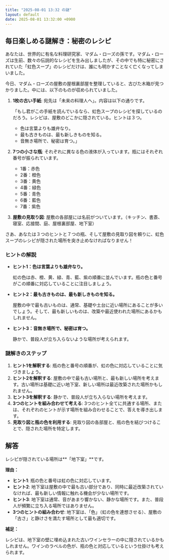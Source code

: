 ```yaml
---
title: "2025-08-01 13:32 の謎"
layout: default
date: 2025-08-01 13:32:00 +0900
---
```

## 毎日楽しめる謎解き：秘密のレシピ

あなたは、世界的に有名な料理研究家、マダム・ローズの孫です。マダム・ローズは生前、数々の伝説的なレシピを生み出しましたが、その中でも特に秘密にされていた「虹色スープ」のレシピだけは、誰にも明かすことなく亡くなってしまいました。

今日、マダム・ローズの屋敷の屋根裏部屋を整理していると、古びた木箱が見つかりました。中には、以下のものが収められていました。

1.  **1枚の古い手紙**: 宛先は「未来の料理人へ」。内容は以下の通りです。

    「もし君がこの手紙を読んでいるなら、虹色スープのレシピを探しているのだろう。レシピは、屋敷のどこかに隠されている。ヒントは３つ。

    *   色は言葉よりも雄弁なり。
    *   最も古きものは、最も新しきものを知る。
    *   音無き場所で、秘密は育つ。」
2.  **7つの小さな瓶**: それぞれに異なる色の液体が入っています。瓶にはそれぞれ番号が振られています。

    *   1番：赤色
    *   2番：橙色
    *   3番：黄色
    *   4番：緑色
    *   5番：青色
    *   6番：藍色
    *   7番：紫色
3.  **屋敷の見取り図**: 屋敷の各部屋には名前がついています。（キッチン、書斎、寝室、応接間、庭、屋根裏部屋、地下室）

さあ、あなたは３つのヒントと７つの瓶、そして屋敷の見取り図を頼りに、虹色スープのレシピが隠された場所を突き止めなければなりません！

### ヒントの解説

*   **ヒント1：色は言葉よりも雄弁なり。**

    虹の色は赤、橙、黄、緑、青、藍、紫の順番に並んでいます。瓶の色と番号がこの順番に対応していることに注目しましょう。
*   **ヒント2：最も古きものは、最も新しきものを知る。**

    屋敷の中で最も古いものは、通常、基礎や土台に近い場所にあることが多いでしょう。そして、最も新しいものは、改築や最近使われた場所にあるかもしれません。
*   **ヒント3：音無き場所で、秘密は育つ。**

    静かで、普段人が立ち入らないような場所が考えられます。

### 謎解きのステップ

1.  **ヒント1を解釈する**: 瓶の色と番号の順番が、虹の色に対応していることに気づきましょう。
2.  **ヒント2を解釈する**: 屋敷の中で最も古い場所と、最も新しい場所を考えます。古い場所は基礎に近い地下室、新しい場所は最近改築された場所かもしれません。
3.  **ヒント3を解釈する**: 静かで、普段人が立ち入らない場所を考えます。
4.  **3つのヒントを組み合わせて考える**: 3つのヒント全てに共通する場所、または、それぞれのヒントが示す場所を組み合わせることで、答えを導き出します。
5.  **見取り図と瓶の色を利用する**: 見取り図の各部屋と、瓶の色を結びつけることで、隠された場所を特定します。

## 解答

レシピが隠されている場所は**「地下室」**です。

**理由：**

*   **ヒント1**: 瓶の色と番号は虹の色に対応しています。
*   **ヒント2**: 地下室は屋敷の中で最も古い部分であり、同時に最近改築されていなければ、最も新しい情報に触れる機会が少ない場所です。
*   **ヒント3**: 地下室は通常、音があまり響かない、静かな場所です。また、普段人が頻繁に立ち入る場所ではありません。
*   **3つのヒントの組み合わせ**: 地下室は、「色」（虹の色を連想させる）、屋敷の「古さ」と静けさを満たす場所として最も適切です。

**補足：**

レシピは、地下室の壁に埋め込まれた古いワインセラーの中に隠されているかもしれません。ワインのラベルの色が、瓶の色と対応しているという仕掛けも考えられます。
